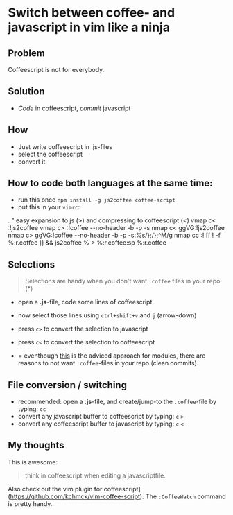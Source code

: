 Switch between coffee- and javascript in vim like a ninja
=========================================================

## Problem

Coffeescript is not for everybody.

## Solution 

* _Code_ in coffeescript, _commit_ javascript 

## How

* Just write coffeescript in .js-files
* select the coffeescript
* convert it 

## How to code both languages at the same time:

* run this once `npm install -g js2coffee coffee-script` 
* put this in your `vimrc`:

.
    " easy expansion to js (>) and compressing to coffeescript (<)
    vmap c< :!js2coffee<CR>
    vmap c> :!coffee --no-header -b -p -s<CR>
    nmap c< ggVG:!js2coffee<CR>
    nmap c> ggVG:!coffee --no-header -b -p -s<CR>:%s/};/};^M/g<CR> 
    nmap cc :! [[ \! -f %:r.coffee ]] && js2coffee % > %:r.coffee<CR>:sp %:r.coffee<CR>                                                                                                               

## Selections 

> Selections are handy when you don't want `.coffee` files in your repo (*)

* open a __.js__-file, code some lines of coffeescript 
* now select those lines using `ctrl+shift+v` and `j` (arrow-down)
* press `c>` to convert the selection to javascript
* press `c<` to convert the selection to coffeescript 

* = eventhough [this](http://stackoverflow.com/questions/13645824/can-i-write-npm-package-in-coffeescript) is the adviced approach for modules, there are reasons to not want `.coffee`-files in your repo (clean commits).

## File conversion / switching

* recommended: open a __.js__-file, and create/jump-to the `.coffee`-file by typing: `cc`
* convert any javascript buffer to coffeescript by typing: `c` `>`
* convert any coffeescript buffer to javascript by typing: `c` `<`

## My thoughts 

This is awesome:

> think in coffeescript when editing a javascriptfile.

Also check out the vim plugin for coffeescript](https://github.com/kchmck/vim-coffee-script).
The `:CoffeeWatch` command is pretty handy.
